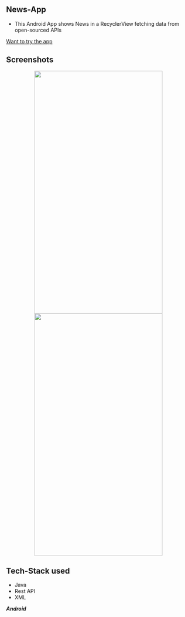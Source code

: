 ## News-App

- This Android App shows News in a RecyclerView fetching data from open-sourced APIs

[Want to try the app](https://appetize.io/app/klmxq62bhaw4w64gu4gntorhza?device=pixel4&osVersion=11.0&scale=75)

## Screenshots
<p align="center">

  <img width="350" height="662" src="https://user-images.githubusercontent.com/74999138/189469122-5be743a8-ad10-44f1-b5d8-5a2cbd8efda4.png"/>
  <img width="350" height="662" src="https://user-images.githubusercontent.com/74999138/189469145-c703e022-4a09-47c9-8c44-527277b7e26a.png"/>

</p>


## Tech-Stack used
- Java
- Rest API
- XML


***Android***
